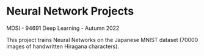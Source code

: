# Neural Network Projects
MDSI - 94691 Deep Learning - Autumn 2022

This project trains Neural Networks on the Japanese MNIST dataset (70000 images of handwritten Hiragana characters).
